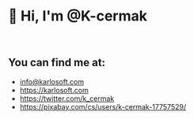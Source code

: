 # 👋 Hi, I'm @K-cermak
<br>

## You can find me at:
  - info@karlosoft.com
  - https://karlosoft.com
  - https://twitter.com/k_cermak
  - https://pixabay.com/cs/users/k-cermak-17757529/
